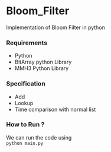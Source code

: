 # Bloom_Filter
Implementation of Bloom Filter in python
### Requirements 
* Python
* BitArray python Library
* MMH3 Python Library
### Specification
* Add
* Lookup
* Time comparison with normal list
### How to Run ?
We can run the code using <br>
`python main.py`
